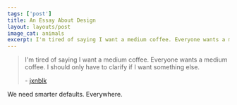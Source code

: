 ```yaml
---
tags: ['post']
title: An Essay About Design
layout: layouts/post
image_cat: animals
excerpt: I'm tired of saying I want a medium coffee. Everyone wants a medium coffee.
---
```


<blockquote>
  <p>I'm tired of saying I want a medium coffee. Everyone wants a medium coffee. I should only have to clarify if I want something else.</p>
  <footer>
  - <a href="">jxnblk</a>
  </footer>
</blockquote>
<p>
  We need smarter defaults. Everywhere.  
</p>
